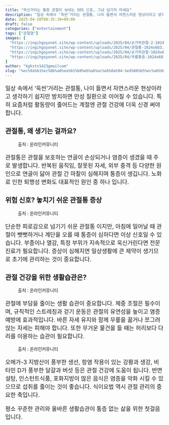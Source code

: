 ```yaml
---
title: "욱신거리는 통증 관절이 보내는 SOS 신호, 그냥 넘기지 마세요"
description: "일상 속에서 ‘욱씬’거리는 관절통, 나이 들면서 자연스러운 현상이라고 생각하기 쉽지만 방치하면 만성 질환으로 이어질 수 있습니다. 특히 요즘처럼 활동량이 줄어드는 계절엔 관절 건강에 더욱 신경 써야 합니다."
date: 2025-04-20T00:35:39+09:00
draft: false
categories: ["entertainment"]
tags: ["관절염"]
images: [
  "https://ingihgoyonet.site/wp-content/uploads/2025/04/손가락관절-2-1024x683.png"
  "https://ingihgoyonet.site/wp-content/uploads/2025/04/관절통-1024x683.jpg"
  "https://ingihgoyonet.site/wp-content/uploads/2025/04/손가락관절-1024x683.jpg"
  "https://ingihgoyonet.site/wp-content/uploads/2025/04/무릎통증-1024x683.png"
]
author: "kgkstn1423gmailcom"
slug: "%ec%9a%b1%ec%8b%a0%ea%b1%b0%eb%a6%ac%eb%8a%94-%ed%86%b5%ec%a6%9d-%ea%b4%80%ec%a0%88%ec%9d%b4-%eb%b3%b4%eb%82%b4%eb%8a%94-sos-%ec%8b%a0%ed%98%b8-%ea%b7%b8%eb%83%a5-%eb%84%98%ea%b8%b0%ec%a7%80"
---
```


<p style="font-size:18px">일상 속에서 ‘욱씬’거리는 관절통, 나이 들면서 자연스러운 현상이라고 생각하기 쉽지만 방치하면 만성 질환으로 이어질 수 있습니다. 특히 요즘처럼 활동량이 줄어드는 계절엔 관절 건강에 더욱 신경 써야 합니다.</p> <h2 >관절통, 왜 생기는 걸까요?</h2> <figure ><img src="https://ingihgoyonet.site/wp-content/uploads/2025/04/손가락관절-2-1024x683.png" alt="" style="aspect-ratio:16/9;object-fit:cover"/><figcaption >출처 : 온라인커뮤니티</figcaption></figure> <p style="font-size:18px">관절통은 관절을 보호하는 연골이 손상되거나 염증이 생겼을 때 주로 발생합니다. 반복된 움직임, 잘못된 자세, 외부 충격 등 다양한 원인으로 연골이 닳아 관절 간 마찰이 심해지며 통증이 생깁니다. 노화로 인한 퇴행성 변화도 대표적인 원인 중 하나 입니다.</p> <h2 >위험 신호? 놓치기 쉬운 관절통 증상</h2> <figure ><img src="https://ingihgoyonet.site/wp-content/uploads/2025/04/관절통-1024x683.jpg" alt="" style="aspect-ratio:16/9;object-fit:cover"/><figcaption >출처 : 온라인커뮤니티</figcaption></figure> <p style="font-size:18px">단순한 피로감으로 넘기기 쉬운 관절통 이지만, 아침에 일어날 때 관절이 뻣뻣하거나 계단을 오를 때 통증이 심하다면 이상 신호일 수 있습니다. 부종이나 열감, 특정 부위가 지속적으로 욱신거린다면 전문 진료가 필요합니다. 증상이 심해지면 일상생활에 큰 제약이 생기므로 초기에 관리하는 것이 중요합니다.</p> <h2 >관절 건강을 위한 생활습관은?</h2> <figure ><img src="https://ingihgoyonet.site/wp-content/uploads/2025/04/손가락관절-1024x683.jpg" alt="" style="aspect-ratio:16/9;object-fit:cover"/><figcaption >출처 : 온라인커뮤니티</figcaption></figure> <p style="font-size:18px">관절에 부담을 줄이는 생활 습관이 중요합니다. 체중 조절은 필수이며, 규칙적인 스트레칭과 걷기 운동은 관절의 유연성을 높이고 염증 예방에 효과적입니다. 바른 자세 유지와 함께 무릎을 꿇거나 쪼그려 앉는 자세는 피해야 합니다. 또한 무거운 물건을 들 때는 허리보다 다리를 이용하는 습관이 필요합니다.</p> <figure ><img src="https://ingihgoyonet.site/wp-content/uploads/2025/04/무릎통증-1024x683.png" alt="" style="aspect-ratio:16/9;object-fit:cover"/><figcaption >출처 : 온라인커뮤니티</figcaption></figure> <p style="font-size:18px">오메가-3 지방산이 풍부한 생선, 항염 작용이 있는 강황과 생강, 비타민 D가 풍부한 달걀과 버섯 등은 관절 건강에 도움이 됩니다. 반면 설탕, 인스턴트식품, 포화지방이 많은 음식은 염증을 악화 시킬 수 있으므로 섭취를 줄이는 것이 좋습니다. 식이요법 역시 관절 관리의 중요한 축입니다.</p> <p style="font-size:18px">평소 꾸준한 관리와 올바른 생활습관이 통증 없는 삶을 위한 첫걸음입니다.</p>